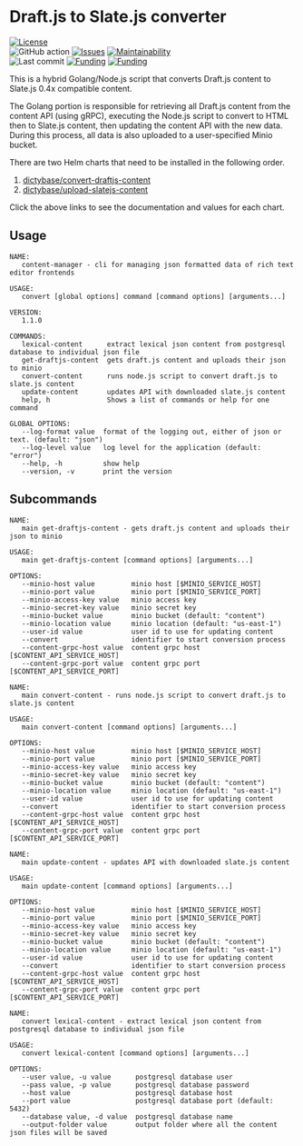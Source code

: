 # Draft.js to Slate.js converter

[![License](https://img.shields.io/badge/License-BSD%202--Clause-blue.svg)](LICENSE)  
![GitHub action](https://github.com/dictybase-playground/draftjs-to-slatejs/workflows/Continuous%20integration/badge.svg)
[![Issues](https://badgen.net/codeclimate/issues/dictybase-playground/draftjs-to-slatejs)](https://codeclimate.com/github/dictybase-playground/draftjs-to-slatejs/issues)
[![Maintainability](https://api.codeclimate.com/v1/badges/21ed283a6186cfa3d003/maintainability)](https://codeclimate.com/github/dictybase-playground/draftjs-to-slatejs/maintainability)  
![Last commit](https://badgen.net/github/last-commit/dictybase-playground/draftjs-to-slatejs/develop)
[![Funding](https://badgen.net/badge/NIGMS/Rex%20L%20Chisholm,dictyBase/yellow?list=|)](https://projectreporter.nih.gov/project_info_description.cfm?aid=9476993)
[![Funding](https://badgen.net/badge/NIGMS/Rex%20L%20Chisholm,DSC/yellow?list=|)](https://projectreporter.nih.gov/project_info_description.cfm?aid=9438930)

This is a hybrid Golang/Node.js script that converts Draft.js content to Slate.js 0.4x
compatible content.

The Golang portion is responsible for retrieving all Draft.js content from the content API (using gRPC),
executing the Node.js script to convert to HTML then to Slate.js content, then updating the content API
with the new data. During this process, all data is also uploaded to a user-specified Minio bucket.

There are two Helm charts that need to be installed in the following order.

1. [dictybase/convert-draftjs-content](./deployments/charts/convert-draftjs-content)
2. [dictybase/upload-slatejs-content](./deployments/charts/upload-slatejs-content)

Click the above links to see the documentation and values for each chart.

## Usage

```
NAME:
   content-manager - cli for managing json formatted data of rich text editor frontends

USAGE:
   convert [global options] command [command options] [arguments...]

VERSION:
   1.1.0

COMMANDS:
   lexical-content      extract lexical json content from postgresql database to individual json file
   get-draftjs-content  gets draft.js content and uploads their json to minio
   convert-content      runs node.js script to convert draft.js to slate.js content
   update-content       updates API with downloaded slate.js content
   help, h              Shows a list of commands or help for one command

GLOBAL OPTIONS:
   --log-format value  format of the logging out, either of json or text. (default: "json")
   --log-level value   log level for the application (default: "error")
   --help, -h          show help
   --version, -v       print the version
```

## Subcommands

```
NAME:
   main get-draftjs-content - gets draft.js content and uploads their json to minio

USAGE:
   main get-draftjs-content [command options] [arguments...]

OPTIONS:
   --minio-host value         minio host [$MINIO_SERVICE_HOST]
   --minio-port value         minio port [$MINIO_SERVICE_PORT]
   --minio-access-key value   minio access key
   --minio-secret-key value   minio secret key
   --minio-bucket value       minio bucket (default: "content")
   --minio-location value     minio location (default: "us-east-1")
   --user-id value            user id to use for updating content
   --convert                  identifier to start conversion process
   --content-grpc-host value  content grpc host [$CONTENT_API_SERVICE_HOST]
   --content-grpc-port value  content grpc port [$CONTENT_API_SERVICE_PORT]
```

```
NAME:
   main convert-content - runs node.js script to convert draft.js to slate.js content

USAGE:
   main convert-content [command options] [arguments...]

OPTIONS:
   --minio-host value         minio host [$MINIO_SERVICE_HOST]
   --minio-port value         minio port [$MINIO_SERVICE_PORT]
   --minio-access-key value   minio access key
   --minio-secret-key value   minio secret key
   --minio-bucket value       minio bucket (default: "content")
   --minio-location value     minio location (default: "us-east-1")
   --user-id value            user id to use for updating content
   --convert                  identifier to start conversion process
   --content-grpc-host value  content grpc host [$CONTENT_API_SERVICE_HOST]
   --content-grpc-port value  content grpc port [$CONTENT_API_SERVICE_PORT]
```

```
NAME:
   main update-content - updates API with downloaded slate.js content

USAGE:
   main update-content [command options] [arguments...]

OPTIONS:
   --minio-host value         minio host [$MINIO_SERVICE_HOST]
   --minio-port value         minio port [$MINIO_SERVICE_PORT]
   --minio-access-key value   minio access key
   --minio-secret-key value   minio secret key
   --minio-bucket value       minio bucket (default: "content")
   --minio-location value     minio location (default: "us-east-1")
   --user-id value            user id to use for updating content
   --convert                  identifier to start conversion process
   --content-grpc-host value  content grpc host [$CONTENT_API_SERVICE_HOST]
   --content-grpc-port value  content grpc port [$CONTENT_API_SERVICE_PORT]
```

```
NAME:
   convert lexical-content - extract lexical json content from postgresql database to individual json file

USAGE:
   convert lexical-content [command options] [arguments...]

OPTIONS:
   --user value, -u value      postgresql database user
   --pass value, -p value      postgresql database password
   --host value                postgresql database host
   --port value                postgresql database port (default: 5432)
   --database value, -d value  postgresql database name
   --output-folder value       output folder where all the content json files will be saved
```
